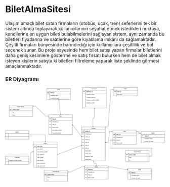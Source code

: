 # BiletAlmaSitesi
  Ulaşım amaçlı bilet satan firmaların (otobüs, uçak, tren) seferlerini tek bir sistem altında toplayarak kullanıcılarının seyahat etmek istedikleri noktaya, kendilerine 
en uygun bileti bulabilmelerini sağlayan sistem, aynı zamanda bu biletleri fiyatlarına ve saatlerine göre kıyaslama imkânı da sağlamaktadır. Çeşitli firmaları bünyesinde 
barındırdığı için kullanıcılara çeşitlilik ve bol seçenek sunar.  Bu proje sayesinde hem bilet satışı yapan firmalar biletlerini daha geniş kesimlere gösterme ve satış 
fırsatı bulurken hem de bilet almak isteyen kişilerin satışta ki biletleri filtreleme yaparak liste şeklinde görmesi amaçlanmaktadır.

### ER Diyagramı
![alt text](https://github.com/EmreKonur/BiletAlmaSitesi/blob/main/biletalllllll.drawio.png?raw=true)

